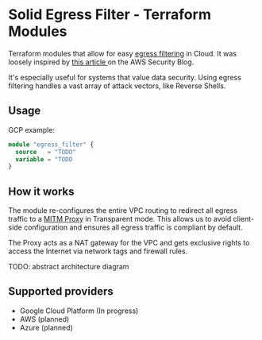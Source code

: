 # Solid Egress Filter - Terraform Modules

Terraform modules that allow for easy [egress filtering](https://en.wikipedia.org/wiki/Egress_filtering) in Cloud. It was loosely inspired by [this article ](https://aws.amazon.com/blogs/security/how-to-add-dns-filtering-to-your-nat-instance-with-squid/) on the AWS Security Blog.

It's especially useful for systems that value data security. Using egress filtering handles a vast array of attack vectors, like Reverse Shells.

## Usage

GCP example:

```tf
module "egress_filter" {
  source   = "TODO"
  variable = "TODO
}
```

## How it works

The module re-configures the entire VPC routing to redirect all egress traffic to a [MITM Proxy](https://mitmproxy.org/) in Transparent mode.
This allows us to avoid client-side configuration and ensures all egress traffic is compliant by default.

The Proxy acts as a NAT gateway for the VPC and gets exclusive rights to access the Internet via network tags and firewall rules.

TODO: abstract architecture diagram

## Supported providers

* Google Cloud Platform (In progress) 
* AWS (planned)
* Azure (planned)

